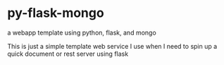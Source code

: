 # py-flask-mongo
a webapp template using python, flask, and mongo


This is just a simple template web service I use when I need to spin up a quick document or rest server using flask
